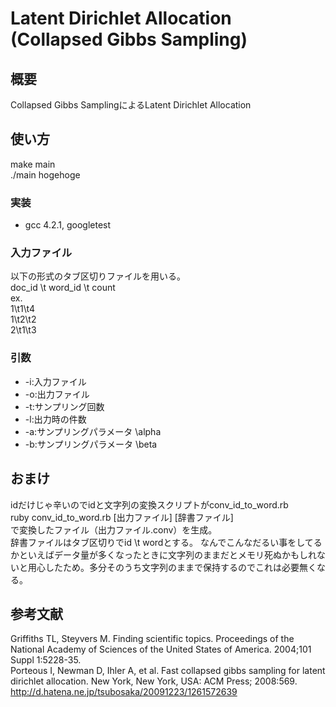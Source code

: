 # Latent Dirichlet Allocation (Collapsed Gibbs Sampling)
## 概要
Collapsed Gibbs SamplingによるLatent Dirichlet Allocation

## 使い方
make main  
./main hogehoge

### 実装
* gcc 4.2.1, googletest

### 入力ファイル
以下の形式のタブ区切りファイルを用いる。  
doc_id \t word_id \t count  
ex.  
1\t1\t4  
1\t2\t2  
2\t1\t3  

### 引数
* -i:入力ファイル
* -o:出力ファイル
* -t:サンプリング回数
* -l:出力時の件数
* -a:サンプリングパラメータ \alpha
* -b:サンプリングパラメータ \beta

## おまけ
idだけじゃ辛いのでidと文字列の変換スクリプトがconv_id_to_word.rb  
ruby conv_id_to_word.rb [出力ファイル] [辞書ファイル]  
で変換したファイル（出力ファイル.conv）を生成。  
辞書ファイルはタブ区切りでid \t wordとする。
なんでこんなだるい事をしてるかといえばデータ量が多くなったときに文字列のままだとメモリ死ぬかもしれないと用心したため。多分そのうち文字列のままで保持するのでこれは必要無くなる。

## 参考文献
Griffiths TL, Steyvers M. Finding scientific topics. Proceedings of the National Academy of Sciences of the United States of America. 2004;101 Suppl 1:5228-35.  
Porteous I, Newman D, Ihler A, et al. Fast collapsed gibbs sampling for latent dirichlet allocation. New York, New York, USA: ACM Press; 2008:569.  
http://d.hatena.ne.jp/tsubosaka/20091223/1261572639  